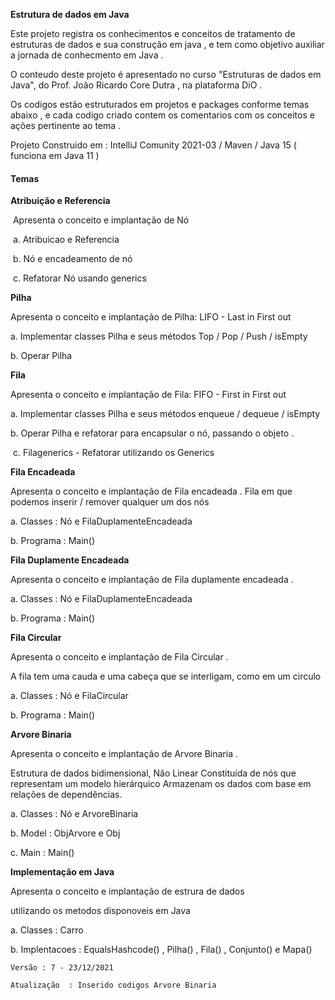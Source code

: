 **Estrutura de dados em Java** 



Este projeto registra os conhecimentos e conceitos de tratamento de estruturas de dados e sua construção em java , e tem como objetivo auxiliar a jornada de conhecmento em Java . 



O conteudo deste projeto é apresentado no  curso "Estruturas de dados em Java", do Prof. João Ricardo Core Dutra , na plataforma DiO . 

Os codigos estão estruturados em projetos e packages conforme temas abaixo , e cada codigo criado contem os comentarios com os conceitos e  ações pertinente ao tema .

Projeto Construido em : IntelliJ Comunity 2021-03 / Maven / Java 15 ( funciona em Java 11 )

#### **Temas** 

**Atribuição e Referencia**  

​	Apresenta o conceito e implantação  de Nó 

​	a. Atribuicao e Referencia

​	b. Nó e encadeamento de nó

​	c. Refatorar Nó usando generics



**Pilha** 

Apresenta o conceito e implantação  de Pilha: LIFO - Last in First out 

   a. Implementar classes  Pilha e seus métodos Top / Pop / Push / isEmpty

   b. Operar Pilha 



**Fila** 

Apresenta o conceito e implantação  de Fila: FIFO - First  in First out 

   a. Implementar classes  Pilha e seus métodos enqueue / dequeue / isEmpty

   b. Operar Pilha e refatorar para encapsular o nó, passando o objeto . 

​	c. Filagenerics - Refatorar utilizando os Generics 



**Fila Encadeada**

Apresenta o conceito e implantação  de Fila encadeada . Fila em que podemos inserir / remover qualquer um dos nós

a. Classes : Nó e FilaDuplamenteEncadeada 

b. Programa : Main()



**Fila Duplamente Encadeada**

Apresenta o conceito e implantação  de Fila duplamente encadeada . 

a. Classes : Nó e FilaDuplamenteEncadeada

b. Programa : Main()



**Fila Circular**

Apresenta o conceito e implantação  de Fila Circular . 

A fila tem uma cauda e uma cabeça que se interligam, como em um circulo

a. Classes : Nó e FilaCircular 

b. Programa : Main()



**Arvore Binaria** 

Apresenta o conceito e implantação  de Arvore Binaria  . 

Estrutura de dados bidimensional, Não Linear
Constituída de nós que representam um modelo hierárquico
Armazenam os dados com base em relações de dependências.

a. Classes : Nó e ArvoreBinaria

b. Model : ObjArvore e Obj

c. Main : Main()



**Implementação em Java** 

Apresenta o conceito e implantação  de estrura de dados 

utilizando os metodos disponoveis em Java 

a. Classes : Carro

b. Implentacoes  : EqualsHashcode() , Pilha() , Fila() , Conjunto() e Mapa()



```
Versão : 7 - 23/12/2021

Atualização  : Inserido codigos Arvore Binaria
```

